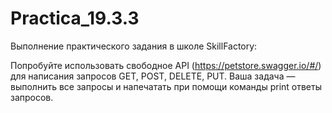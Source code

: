 # Practica_19.3.3
Выполнение практического задания в школе SkillFactory:

Попробуйте использовать свободное API (https://petstore.swagger.io/#/) для написания запросов GET, POST, DELETE, PUT. 
Ваша задача — выполнить все запросы и напечатать при помощи команды print ответы запросов.

